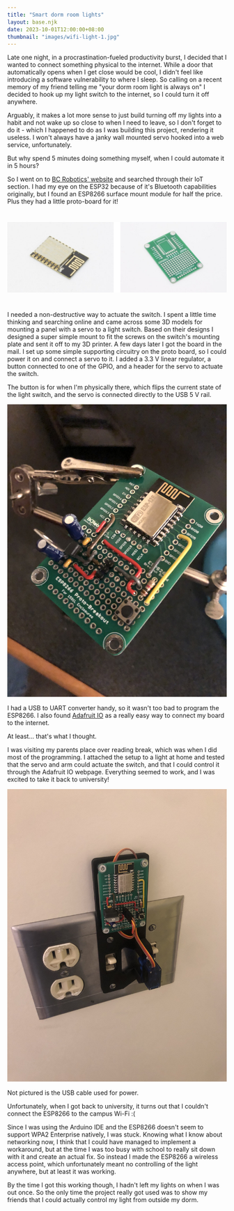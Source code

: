 ```yaml
---
title: "Smart dorm room lights"
layout: base.njk
date: 2023-10-01T12:00:00+08:00
thumbnail: "images/wifi-light-1.jpg"
---
```


Late one night, in a procrastination-fueled productivity burst, I decided that I wanted to connect something physical to the internet.
While a door that automatically opens when I get close would be cool, I didn't feel like introducing a software vulnerability to where I sleep.
So calling on a recent memory of my friend telling me "your dorm room light is always on" I decided to hook up my light switch to the internet, so I could turn it off anywhere.

Arguably, it makes a lot more sense to just build turning off my lights into a habit and not wake up so close to when I need to leave, so I don't forget to do it - which I happened to do as I was building this project, rendering it useless.
I won't always have a janky wall mounted servo hooked into a web service, unfortunately.

But why spend 5 minutes doing something myself, when I could automate it in 5 hours?

So I went on to [BC Robotics' website](https://bc-robotics.com) and searched through their IoT section.
I had my eye on the ESP32 because of it's Bluetooth capabilities originally, but I found an ESP8266 surface mount module for half the price.
Plus they had a little proto-board for it!

#

![ESP32 Protoboard](images/esp8266+proto.png)

#

I needed a non-destructive way to actuate the switch. I spent a little time thinking and searching online and came across some 3D models for mounting a panel with a servo to a light switch.
Based on their designs I designed a super simple mount to fit the screws on the switch's mounting plate and sent it off to my 3D printer.
A few days later I got the board in the mail. I set up some simple supporting circuitry on the proto board, so I could power it on and connect a servo to it.
I added a 3.3 V linear regulator, a button connected to one of the GPIO, and a header for the servo to actuate the switch.

The button is for when I'm physically there, which flips the current state of the light switch, and the servo is connected directly to the USB 5 V rail.

![Soldered protoboard](images/wifi-light-1.jpg)

I had a USB to UART converter handy, so it wasn't too bad to program the ESP8266. I also found [Adafruit IO](https://io.adafruit.com/) as a really easy way to connect my board to the internet.

At least... that's what I thought.

I was visiting my parents place over reading break, which was when I did most of the programming.
I attached the setup to a light at home and tested that the servo and arm could actuate the switch, and that I could control it through the Adafruit IO webpage.
Everything seemed to work, and I was excited to take it back to university!

![Assembly](images/wifi-light-2.jpg)

Not pictured is the USB cable used for power.

Unfortunately, when I got back to university, it turns out that I couldn't connect the ESP8266 to the campus Wi-Fi :(

Since I was using the Arduino IDE and the ESP8266 doesn't seem to support WPA2 Enterprise natively, I was stuck. Knowing what I know about networking now,
I think that I could have managed to implement a workaround, but at the time I was too busy with school to really sit down with it and create an actual fix.
So instead I made the ESP8266 a wireless access point, which unfortunately meant no controlling of the light anywhere, but at least it was working.

By the time I got this working though, I hadn't left my lights on when I was out once. So the only time the project really got used was to show my friends that I could actually control my light from outside my dorm.